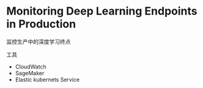 # Monitoring Deep Learning Endpoints in Production
监控生产中的深度学习终点

工具
- CloudWatch
- SageMaker
- Elastic kubernets Service

